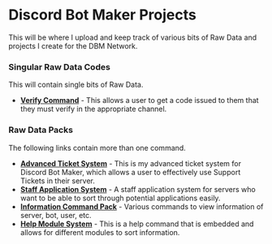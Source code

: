 # Discord Bot Maker Projects    
This will be where I upload and keep track of various bits of Raw Data and projects I create for the DBM Network.    

### Singular Raw Data Codes
This will contain single bits of Raw Data.

* **[Verify Command](https://github.com/zachdoug24/dbm-projects/tree/verify)** - This allows a user to get a code issued to them that they must verify in the appropriate channel.

### Raw Data Packs
The following links contain more than one command.

* **[Advanced Ticket System](https://github.com/zachdoug24/dbm-projects/tree/adv_ticket_sys)** - This is my advanced ticket system for Discord Bot Maker, which allows a user to effectively use Support Tickets in their server.
* **[Staff Application System](https://github.com/zachdoug24/dbm-projects/tree/staff_app_sys)** - A staff application system for servers who want to be able to sort through potential applications easily.
* **[Information Command Pack](https://github.com/zachdoug24/dbm-projects/tree/info_cmds_pack)** - Various commands to view information of server, bot, user, etc.
* **[Help Module System](https://github.com/zachdoug24/dbm-projects/tree/help_cmd_module)** - This is a help command that is embedded and allows for different modules to sort information.
